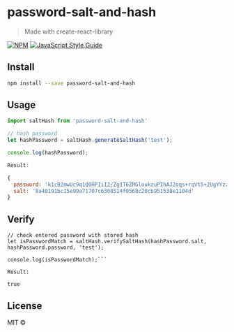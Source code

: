 # password-salt-and-hash

> Made with create-react-library

[![NPM](https://img.shields.io/npm/v/password-salt-and-hash.svg)](https://www.npmjs.com/package/password-salt-and-hash) [![JavaScript Style Guide](https://img.shields.io/badge/code_style-standard-brightgreen.svg)](https://standardjs.com)

## Install

```bash
npm install --save password-salt-and-hash
```

## Usage

```js
import saltHash from 'password-salt-and-hash'

// hash password
let hashPassword = saltHash.generateSaltHash('test');

console.log(hashPassword);

Result:

{
  password: 'k1cB2mwUc9q1Q0HPIiI2/Zg1T6ZMGloukzuPIhAJ2oqs+rqVt5+2UgYYzzbJcC8CnKJ2C9KSHXir+O8+ToWjsQ==',
  salt: '8a40191bc15e99a71707c6308514f0568c20cb951538e1104d'
}
```
## Verify
```
// check entered password with stored hash
let isPasswordMatch = saltHash.verifySaltHash(hashPassword.salt, hashPassword.password, 'test');

console.log(isPasswordMatch);```

Result:

true
```

## License

MIT © [](https://github.com/)

